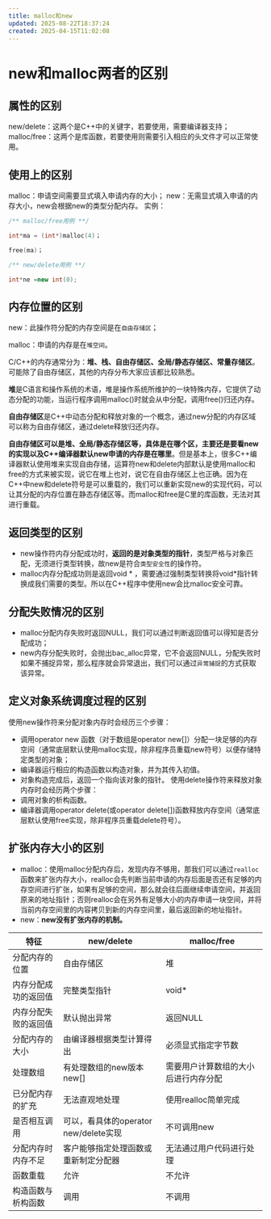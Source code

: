```yaml
---
title: malloc和new
updated: 2025-08-22T18:37:24
created: 2025-04-15T11:02:08
---
```


# new和malloc两者的区别
## 属性的区别
new/delete：这两个是C++中的关键字，若要使用，需要编译器支持；
malloc/free：这两个是库函数，若要使用则需要引入相应的头文件才可以正常使用。
## 使用上的区别
malloc：申请空间需要显式填入申请内存的大小；
new：无需显式填入申请的内存大小，new会根据new的类型分配内存。
实例：
```c++
/** malloc/free用例 **/

int*ma = (int*)malloc(4)；

free(ma)；

/** new/delete用例 **/

int*ne =new int(0);
```
## 内存位置的区别
new：此操作符分配的内存空间是在`自由存储区`；

malloc：申请的内存是在`堆空间`。

C/C++的内存通常分为：**堆、栈、自由存储区、全局/静态存储区、常量存储区**。可能除了自由存储区，其他的内存分布大家应该都比较熟悉。

**堆**是C语言和操作系统的术语，堆是操作系统所维护的一块特殊内存，它提供了动态分配的功能，当运行程序调用malloc()时就会从中分配，调用free()归还内存。

**自由存储区**是C++中动态分配和释放对象的一个概念，通过new分配的内存区域可以称为自由存储区，通过delete释放归还内存。

**自由存储区可以是堆、全局/静态存储区等，具体是在哪个区，主要还是要看new的实现以及C++编译器默认new申请的内存是在哪里**。但是基本上，很多C++编译器默认使用堆来实现自由存储，运算符new和delete内部默认是使用malloc和free的方式来被实现，说它在堆上也对，说它在自由存储区上也正确。因为在C++中new和delete符号是可以重载的，我们可以重新实现new的实现代码，可以让其分配的内存位置在静态存储区等。而malloc和free是C里的库函数，无法对其进行重载。
## 返回类型的区别
- new操作符内存分配成功时，**返回的是对象类型的指针**，类型严格与对象匹配，无须进行类型转换，故new是符合`类型安全性`的操作符。
- malloc内存分配成功则是返回void \* ，需要通过强制类型转换将void\*指针转换成我们需要的类型。所以在C++程序中使用new会比malloc安全可靠。
## 分配失败情况的区别
- malloc分配内存失败时返回NULL，我们可以通过判断返回值可以得知是否分配成功；
- new内存分配失败时，会抛出bac_alloc异常，它不会返回NULL，分配失败时如果不捕捉异常，那么程序就会异常退出，我们可以通过`异常捕捉`的方式获取该异常。
## 定义对象系统调度过程的区别
使用new操作符来分配对象内存时会经历三个步骤：
- 调用operator new 函数（对于数组是operator new\[\]）分配一块足够的内存空间（通常底层默认使用malloc实现，除非程序员重载new符号）以便存储特定类型的对象；
- 编译器运行相应的构造函数以构造对象，并为其传入初值。
- 对象构造完成后，返回一个指向该对象的指针。
使用delete操作符来释放对象内存时会经历两个步骤：
- 调用对象的析构函数。
- 编译器调用operator delete(或operator delete\[\])函数释放内存空间（通常底层默认使用free实现，除非程序员重载delete符号）。

## 扩张内存大小的区别
- malloc：使用malloc分配内存后，发现内存不够用，那我们可以通过`realloc`函数来扩张内存大小，realloc会先判断当前申请的内存后面是否还有足够的内存空间进行扩张，如果有足够的空间，那么就会往后面继续申请空间，并返回原来的地址指针；否则realloc会在另外有足够大小的内存申请一块空间，并将当前内存空间里的内容拷贝到新的内存空间里，最后返回新的地址指针。
- new：**new没有扩张内存的机制。**

| 特征 | new/delete | malloc/free |
|----|----|----|
| 分配内存的位置 | 自由存储区 | 堆 |
| 内存分配成功的返回值 | 完整类型指针 | void\* |
| 内存分配失败的返回值 | 默认抛出异常 | 返回NULL |
| 分配内存的大小 | 由编译器根据类型计算得出 | 必须显式指定字节数 |
| 处理数组 | 有处理数组的new版本new\[\] | 需要用户计算数组的大小后进行内存分配 |
| 已分配内存的扩充 | 无法直观地处理 | 使用realloc简单完成 |
| 是否相互调用 | 可以，看具体的operator new/delete实现 | 不可调用new |
| 分配内存时内存不足 | 客户能够指定处理函数或重新制定分配器 | 无法通过用户代码进行处理 |
| 函数重载 | 允许 | 不允许 |
| 构造函数与析构函数 | 调用 | 不调用 |


